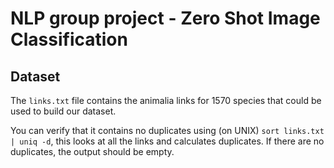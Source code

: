 # NLP group project - Zero Shot Image Classification

## Dataset 

The `links.txt` file contains the animalia links for 1570 species that could be used to build our dataset.

You can verify that it contains no duplicates using (on UNIX) `sort links.txt | uniq -d`, this looks at all the links and calculates duplicates. If there are no duplicates, the output should be empty.
